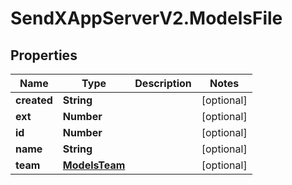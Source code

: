 # SendXAppServerV2.ModelsFile

## Properties
Name | Type | Description | Notes
------------ | ------------- | ------------- | -------------
**created** | **String** |  | [optional] 
**ext** | **Number** |  | [optional] 
**id** | **Number** |  | [optional] 
**name** | **String** |  | [optional] 
**team** | [**ModelsTeam**](ModelsTeam.md) |  | [optional] 


